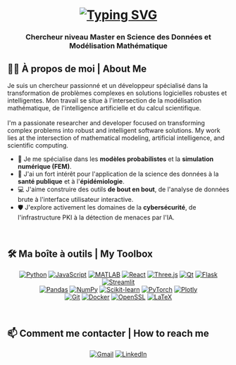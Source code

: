 <!-- README.md de votre profil GitHub -->

<!-- En-tête de présentation -->
<h1 align="center">
  <a href="https://git.io/typing-svg"><img src="https://readme-typing-svg.herokuapp.com?font=Fira+Code&size=30&pause=1000&color=00BFFF&center=true&vCenter=true&width=750&lines=Bonjour%2C+je+suis+Salaheddine+LAMZIB;%22Hello%2C+I'm+Salaheddine+LAMZIB%22;" alt="Typing SVG" /></a>
</h1>

<h3 align="center">Chercheur niveau Master en Science des Données et Modélisation Mathématique</h3>

<!-- Section "À propos de moi" -->
## 👨‍💻 À propos de moi | About Me

<p align="left">
  Je suis un chercheur passionné et un développeur spécialisé dans la transformation de problèmes complexes en solutions logicielles robustes et intelligentes. Mon travail se situe à l'intersection de la modélisation mathématique, de l'intelligence artificielle et du calcul scientifique.
  <br><br>
  I'm a passionate researcher and developer focused on transforming complex problems into robust and intelligent software solutions. My work lies at the intersection of mathematical modeling, artificial intelligence, and scientific computing.
</p>

- 🔬 Je me spécialise dans les **modèles probabilistes** et la **simulation numérique (FEM)**.
- 🏥 J'ai un fort intérêt pour l'application de la science des données à la **santé publique** et à l'**épidémiologie**.
- 💻 J'aime construire des outils **de bout en bout**, de l'analyse de données brute à l'interface utilisateur interactive.
- 🛡️ J'explore activement les domaines de la **cybersécurité**, de l'infrastructure PKI à la détection de menaces par l'IA.

<br>

<!-- Section "Boîte à outils" (Compétences) -->
## 🛠️ Ma boîte à outils | My Toolbox

<p align="center">
  <!-- Langages & Frameworks -->
  <a href="https://www.python.org" target="_blank"> <img src="https://img.shields.io/badge/Python-3776AB?style=for-the-badge&logo=python&logoColor=white" alt="Python"/></a>
  <a href="https://www.javascript.com/" target="_blank"> <img src="https://img.shields.io/badge/JavaScript-F7DF1E?style=for-the-badge&logo=javascript&logoColor=black" alt="JavaScript"/></a>
  <a href="https://www.mathworks.com/products/matlab.html" target="_blank"> <img src="https://img.shields.io/badge/MATLAB-0076A8?style=for-the-badge&logo=mathworks&logoColor=white" alt="MATLAB"/></a>
  <a href="https://reactjs.org/" target="_blank"> <img src="https://img.shields.io/badge/React-20232A?style=for-the-badge&logo=react&logoColor=61DAFB" alt="React"/></a>
  <a href="https://threejs.org/" target="_blank"> <img src="https://img.shields.io/badge/Three.js-000000?style=for-the-badge&logo=three.js&logoColor=white" alt="Three.js"/></a>
  <a href="https://www.qt.io/" target="_blank"> <img src="https://img.shields.io/badge/Qt-41CD52?style=for-the-badge&logo=qt&logoColor=white" alt="Qt"/></a>
  <a href="https://flask.palletsprojects.com/" target="_blank"> <img src="https://img.shields.io/badge/Flask-000000?style=for-the-badge&logo=flask&logoColor=white" alt="Flask"/></a>
  <a href="https://streamlit.io/" target="_blank"> <img src="https://img.shields.io/badge/Streamlit-FF4B4B?style=for-the-badge&logo=streamlit&logoColor=white" alt="Streamlit"/></a>
  <br>
  <!-- Data Science -->
  <a href="https://pandas.pydata.org/" target="_blank"> <img src="https://img.shields.io/badge/Pandas-150458?style=for-the-badge&logo=pandas&logoColor=white" alt="Pandas"/></a>
  <a href="https://numpy.org/" target="_blank"> <img src="https://img.shields.io/badge/NumPy-013243?style=for-the-badge&logo=numpy&logoColor=white" alt="NumPy"/></a>
  <a href="https://scikit-learn.org/" target="_blank"> <img src="https://img.shields.io/badge/scikit--learn-F7931E?style=for-the-badge&logo=scikit-learn&logoColor=white" alt="Scikit-learn"/></a>
  <a href="https://pytorch.org/" target="_blank"> <img src="https://img.shields.io/badge/PyTorch-EE4C2C?style=for-the-badge&logo=pytorch&logoColor=white" alt="PyTorch"/></a>
  <a href="https://plotly.com/" target="_blank"> <img src="https://img.shields.io/badge/Plotly-3F4F75?style=for-the-badge&logo=plotly&logoColor=white" alt="Plotly"/></a>
  <br>
  <!-- Outils & DevOps -->
  <a href="https://git-scm.com/" target="_blank"> <img src="https://img.shields.io/badge/GIT-E44C30?style=for-the-badge&logo=git&logoColor=white" alt="Git"/></a>
  <a href="https://www.docker.com/" target="_blank"> <img src="https://img.shields.io/badge/Docker-2496ED?style=for-the-badge&logo=docker&logoColor=white" alt="Docker"/></a>
  <a href="https://www.openssl.org/" target="_blank"> <img src="https://img.shields.io/badge/OpenSSL-721412?style=for-the-badge&logo=openssl&logoColor=white" alt="OpenSSL"/></a>
  <a href="https://www.latex-project.org/" target="_blank"> <img src="https://img.shields.io/badge/LaTeX-008080?style=for-the-badge&logo=latex&logoColor=white" alt="LaTeX"/></a>
</p>

<!--
<br>

## 📊 Mes Statistiques GitHub | My GitHub Stats

<p align="center">
  <img height="180em" src="https://github-readme-stats.vercel.app/api?username=Voice-less&show_icons=true&theme=tokyonight&include_all_commits=true&count_private=true"/>
  <img height="180em" src="https://github-readme-stats.vercel.app/api/top-langs/?username=Voice-less&layout=compact&langs_count=8&theme=tokyonight"/>
</p>
-->

<br>

<!-- Section "Contact" -->
## 📫 Comment me contacter | How to reach me

<p align="center">
  <a href="mailto:Lamzib123@Gmail.com" target="_blank"><img src="https://img.shields.io/badge/Gmail-D14836?style=for-the-badge&logo=gmail&logoColor=white" alt="Gmail"/></a>
  <a href="https://www.linkedin.com/in/salaheddine-lamzib/" target="_blank"><img src="https://img.shields.io/badge/LinkedIn-0077B5?style=for-the-badge&logo=linkedin&logoColor=white" alt="LinkedIn"/></a>
</p>
